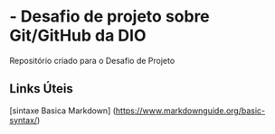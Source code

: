  # - Desafio de projeto sobre Git/GitHub da DIO
 Repositório criado para o Desafio de Projeto

## Links Úteis
[sintaxe Basica Markdown] (https://www.markdownguide.org/basic-syntax/)
